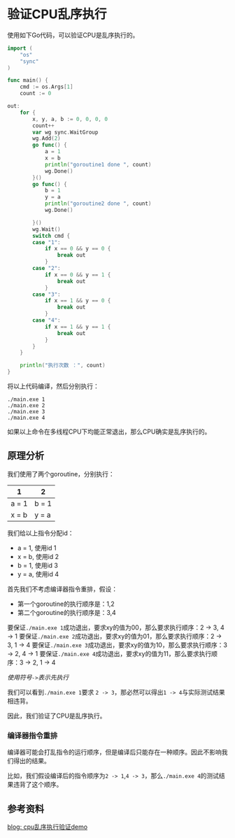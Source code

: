 # 验证CPU乱序执行

使用如下Go代码，可以验证CPU是乱序执行的。

```go
import (
	"os"
	"sync"
)

func main() {
	cmd := os.Args[1]
	count := 0

out:
	for {
		x, y, a, b := 0, 0, 0, 0
		count++
		var wg sync.WaitGroup
		wg.Add(2)
		go func() {
			a = 1
			x = b
			println("goroutine1 done ", count)
			wg.Done()
		}()
		go func() {
			b = 1
			y = a
			println("goroutine2 done ", count)
			wg.Done()

		}()
		wg.Wait()
		switch cmd {
		case "1":
			if x == 0 && y == 0 {
				break out
			}
		case "2":
			if x == 0 && y == 1 {
				break out
			}
		case "3":
			if x == 1 && y == 0 {
				break out
			}
		case "4":
			if x == 1 && y == 1 {
				break out
			}
		}
	}

	println("执行次数 ：", count)
}
```

将以上代码编译，然后分别执行：

```
./main.exe 1
./main.exe 2
./main.exe 3
./main.exe 4
```

如果以上命令在多线程CPU下均能正常退出，那么CPU确实是乱序执行的。

## 原理分析

我们使用了两个goroutine，分别执行：

|1|2|
|--|--|
|a = 1|b = 1|
|x = b|y = a|

我们给以上指令分配id：

- a = 1, 使用id 1
- x = b, 使用id 2
- b = 1, 使用id 3
- y = a, 使用id 4

首先我们不考虑编译器指令重排，假设：

- 第一个goroutine的执行顺序是：1,2 
- 第二个goroutine的执行顺序是：3,4

要保证`./main.exe 1`成功退出，要求xy的值为00，那么要求执行顺序：2 -> 3, 4 -> 1
要保证`./main.exe 2`成功退出，要求xy的值为01，那么要求执行顺序：2 -> 3, 1 -> 4
要保证`./main.exe 3`成功退出，要求xy的值为10，那么要求执行顺序：3 -> 2, 4 -> 1
要保证`./main.exe 4`成功退出，要求xy的值为11，那么要求执行顺序：3 -> 2, 1 -> 4

*使用符号`->`表示先执行*

我们可以看到`./main.exe 1`要求 `2 -> 3`，那必然可以得出`1 -> 4`与实际测试结果相违背。

因此，我们验证了CPU是乱序执行。

### 编译器指令重排

编译器可能会打乱指令的运行顺序，但是编译后只能存在一种顺序。因此不影响我们得出的结果。

比如，我们假设编译后的指令顺序为`2 -> 1`,`4 -> 3`，那么`./main.exe 4`的测试结果违背了这个顺序。

## 参考资料

[blog: cpu乱序执行验证demo](https://fanlv.fun/2020/06/09/golang-memory-model/#2-2-1-CPU-%E6%8C%87%E4%BB%A4%E4%B9%B1%E5%BA%8F%E6%89%A7%E8%A1%8C%E9%AA%8C%E8%AF%81-Demo)
